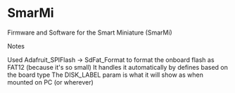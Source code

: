 # SmarMi
Firmware and Software for the Smart Miniature (SmarMi)

Notes

Used Adafruit_SPIFlash -> SdFat_Format to format the onboard flash as FAT12 (because it's so small)
It handles it automatically by defines based on the board type
The DISK_LABEL param is what it will show as when mounted on PC (or wherever)

